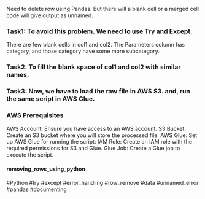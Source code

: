 Need to delete row using Pandas. But there will a blank cell or a merged cell code will give output as unnamed. 
### Task1: To avoid this problem. We need to use Try and Except. 
There are few blank cells in col1 and col2. The Parameters column has category, and those category have some more subcategory. 
### Task2: To fill the blank space of col1 and col2 with similar names.
### Task3: Now, we have to load the raw file in AWS S3. and, run the same script in AWS Glue.


### AWS Prerequisites
AWS Account: Ensure you have access to an AWS account.
S3 Bucket: Create an S3 bucket where you will store the processed file.
AWS Glue: Set up AWS Glue for running the script:
IAM Role: Create an IAM role with the required permissions for S3 and Glue.
Glue Job: Create a Glue job to execute the script.

#### removing_rows_using_python
#Python #try #except #error_handling #row_remove #data #unnamed_error #pandas #documenting
